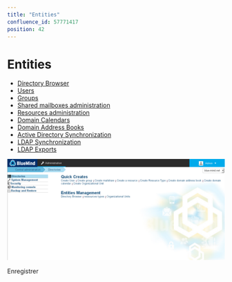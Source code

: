 ```yaml
---
title: "Entities"
confluence_id: 57771417
position: 42
---
```

# Entities


- [Directory Browser](/Guide_de_l_administrateur/Gestion_des_entites/Entrées_d_annuaire/)
- [Users](/Guide_de_l_administrateur/Gestion_des_entites/Utilisateurs/)
- [Groups](/Guide_de_l_administrateur/Gestion_des_entites/Groupes/)
- [Shared mailboxes administration](/Guide_de_l_administrateur/Gestion_des_entites/Boites_aux_lettres_partagées/)
- [Resources administration](/Guide_de_l_administrateur/Gestion_des_entites/Ressources/)
- [Domain Calendars](/Guide_de_l_administrateur/Gestion_des_entites/Calendriers_de_domaines/)
- [Domain Address Books](/Guide_de_l_administrateur/Gestion_des_entites/Carnets_d_adresses_de_domaines/)
- [Active Directory Synchronization](/Guide_de_l_administrateur/Gestion_des_entites/Synchronisation_Active_Directory/)
- [LDAP Synchronization](/Guide_de_l_administrateur/Gestion_des_entites/Synchronisation_LDAP/)
- [LDAP Exports](/Guide_de_l_administrateur/Gestion_des_entites/Export_LDAP/)


![](../../attachments/57771417/57771418.png)

Enregistrer

